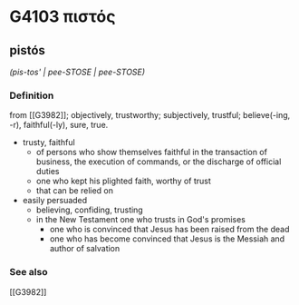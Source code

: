 # G4103 πιστός

## pistós

_(pis-tos' | pee-STOSE | pee-STOSE)_

### Definition

from [[G3982]]; objectively, trustworthy; subjectively, trustful; believe(-ing, -r), faithful(-ly), sure, true.

- trusty, faithful
  - of persons who show themselves faithful in the transaction of business, the execution of commands, or the discharge of official duties
  - one who kept his plighted faith, worthy of trust
  - that can be relied on
- easily persuaded
  - believing, confiding, trusting
  - in the New Testament one who trusts in God's promises
    - one who is convinced that Jesus has been raised from the dead
    - one who has become convinced that Jesus is the Messiah and author of salvation

### See also

[[G3982]]

